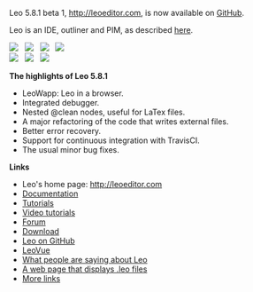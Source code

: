 Leo 5.8.1 beta 1, http://leoeditor.com, is now available on
[GitHub](https://github.com/leo-editor/leo-editor).

Leo is an IDE, outliner and PIM, as described [here](http://leoeditor.com/preface.html).

<!-- statistic badges from shields.io : placement -->
![][21] &nbsp; ![][22] &nbsp; ![][10] &nbsp; ![][11]  
![][31] &nbsp; ![][32] &nbsp; ![][6]
<!-- /end badges placement -->

**The highlights of Leo 5.8.1**

- LeoWapp: Leo in a browser.
- Integrated debugger.
- Nested @clean nodes, useful for LaTex files.
- A major refactoring of the code that writes external files.
- Better error recovery.
- Support for continuous integration with TravisCI.
- The usual minor bug fixes.

**Links**

- Leo's home page: http://leoeditor.com
- [Documentation](http://leoeditor.com/leo_toc.html)
- [Tutorials](http://leoeditor.com/tutorial.html)
- [Video tutorials](http://leoeditor.com/screencasts.html)
- [Forum](http://groups.google.com/group/leo-editor)
- [Download](http://sourceforge.net/projects/leo/files/)
- [Leo on GitHub](https://github.com/leo-editor/leo-editor)
- [LeoVue](https://github.com/kaleguy/leovue#leo-vue)
- [What people are saying about Leo](http://leoeditor.com/testimonials.html)
- [A web page that displays .leo files](http://leoeditor.com/load-leo.html)
- [More links](http://leoeditor.com/leoLinks.html)


<!-- statistic badges from shields.io : links -->
<!-- for testing see https://gist.github.com/maphew/0713a0288fa6265f421e9a6091392c59 -->
[21]: https://img.shields.io/github/release/leo-editor/leo-editor.svg?label=Github%20release
[22]: https://img.shields.io/github/downloads/leo-editor/leo-editor/total.svg

[10]: https://img.shields.io/travis/leo-editor/leo-editor/master.svg?label=master
[11]: https://img.shields.io/travis/leo-editor/leo-editor/devel.svg?label=devel

[31]: https://img.shields.io/pypi/v/leo.svg?label=Pypi%20release
[32]: https://img.shields.io/pypi/dm/leo.svg

[6]: https://img.shields.io/sourceforge/dm/leo.svg?label=sourceforge
<!-- /end badges links -->
